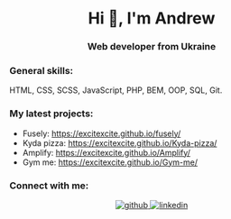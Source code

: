 <h1 align="center">Hi 👋, I'm Andrew</h1>
<h3 align="center">Web developer from Ukraine</h3>

<h3 align="left">General skills:</h3>
<p>HTML, CSS, SCSS, JavaScript, PHP, BEM, OOP, SQL, Git.</p>

<h3 align="left">My latest projects:</h3>

* Fusely: https://excitexcite.github.io/fusely/
* Kyda pizza: https://excitexcite.github.io/Kyda-pizza/
* Amplify: https://excitexcite.github.io/Amplify/
* Gym me: https://excitexcite.github.io/Gym-me/

<h3 align="left">Connect with me:</h3>
<div align="center">
<a href="https://github.com/excitexcite" target="_blank">
<img src=https://img.shields.io/badge/github-%2324292e.svg?&style=for-the-badge&logo=github&logoColor=white alt=github style="margin-bottom: 5px;" />
</a>
<a href="https://www.linkedin.com/in/andrii-koltsov/" target="_blank">
<img src=https://img.shields.io/badge/linkedin-%231E77B5.svg?&style=for-the-badge&logo=linkedin&logoColor=white alt=linkedin style="margin-bottom: 5px;" />
</a>
</div>

